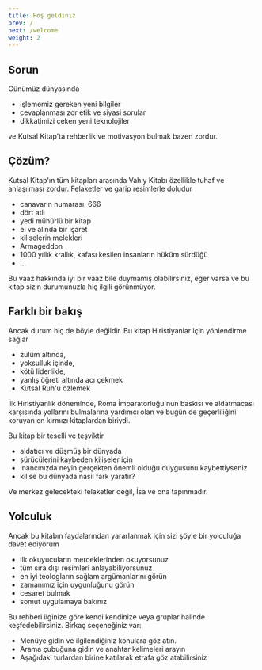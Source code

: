 ```yaml
---
title: Hoş geldiniz
prev: /
next: /welcome
weight: 2
---
```


## Sorun

Günümüz dünyasında 
- işlememiz gereken yeni bilgiler
- cevaplanması zor etik ve siyasi sorular
- di̇kkati̇mi̇zi̇ çeken yeni̇ teknoloji̇ler

ve Kutsal Kitap'ta rehberlik ve motivasyon bulmak bazen zordur.

## Çözüm?

Kutsal Kitap'ın tüm kitapları arasında Vahiy Kitabı özellikle tuhaf ve anlaşılması zordur. Felaketler ve garip resimlerle doludur
- canavarın numarası: 666
- dört atlı
- yedi mühürlü bir kitap
- el ve alında bir işaret
- kiliselerin melekleri
- Armageddon
- 1000 yıllık krallık, kafası kesilen insanların hüküm sürdüğü
- ...

Bu vaaz hakkında iyi bir vaaz bile duymamış olabilirsiniz, eğer varsa ve bu kitap sizin durumunuzla hiç ilgili görünmüyor.

## Farklı bir bakış

Ancak durum hiç de böyle değildir. Bu kitap Hıristiyanlar için yönlendirme sağlar 
- zulüm altında, 
- yoksulluk içinde, 
- kötü liderlikle, 
- yanlış öğreti altında acı çekmek
- Kutsal Ruh'u özlemek

İlk Hıristiyanlık döneminde, Roma İmparatorluğu'nun baskısı ve aldatmacası karşısında yollarını bulmalarına yardımcı olan ve bugün de geçerliliğini koruyan en kırmızı kitaplardan biriydi.

Bu kitap bir teselli ve teşviktir
- aldatıcı ve düşmüş bir dünyada
- sürücülerini kaybeden kiliseler için
- İnancınızda neyin gerçekten önemli olduğu duygusunu kaybettiyseniz
- ki̇li̇se bu dünyada nasil fark yaratir?

Ve merkez gelecekteki felaketler değil, İsa ve ona tapınmadır.

## Yolculuk

Ancak bu kitabın faydalarından yararlanmak için sizi şöyle bir yolculuğa davet ediyorum
- ilk okuyucuların merceklerinden okuyorsunuz
- tüm sıra dışı resimleri anlayabiliyorsunuz
- en iyi teologların sağlam argümanlarını görün
- zamanımız için uygunluğunu görün
- cesaret bulmak 
- somut uygulamaya bakınız

Bu rehberi ilginize göre kendi kendinize veya gruplar halinde keşfedebilirsiniz. Birkaç seçeneğiniz var:
- Menüye gidin ve ilgilendiğiniz konulara göz atın.
- Arama çubuğuna gidin ve anahtar kelimeleri arayın
- Aşağıdaki turlardan birine katılarak etrafa göz atabilirsiniz
